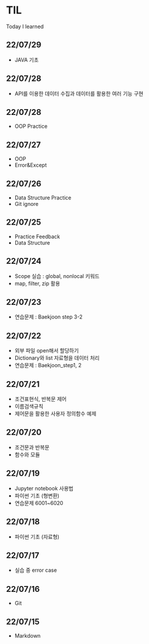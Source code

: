 # TIL
Today I learned

## 22/07/29
- JAVA 기초
## 22/07/28
- API를 이용한 데이터 수집과 데이터를 활용한 여러 기능 구현
## 22/07/28
- OOP Practice
## 22/07/27
- OOP
- Error&Except
## 22/07/26
- Data Structure Practice
- Git ignore
## 22/07/25
- Practice Feedback
- Data Structure
## 22/07/24
- Scope 실습 : global, nonlocal 키워드
- map, filter, zip 활용
## 22/07/23
- 연습문제 : Baekjoon step 3-2
## 22/07/22
- 외부 파일 open해서 할당하기
- Dictionary와 list 자료형을 데이터 처리
- 연습문제 : Baekjoon_step1, 2
## 22/07/21
- 조건표현식, 반복문 제어
- 이름검색규칙
- 제어문을 활용한 사용자 정의함수 예제
## 22/07/20
- 조건문과 반복문
- 함수와 모듈
## 22/07/19
- Jupyter notebook 사용법
- 파이썬 기초 (형변환)
- 연습문제 6001~6020
## 22/07/18
- 파이썬 기초 (자료형)
## 22/07/17
- 실습 중 error case
## 22/07/16
- Git
## 22/07/15
- Markdown
















